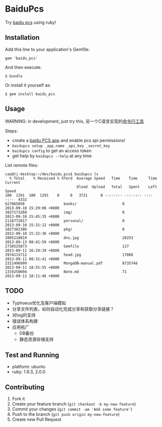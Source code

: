 # BaiduPcs

Try [baidu pcs](http://developer.baidu.com/ms/pcs) using ruby!

## Installation

Add this line to your application's Gemfile:

    gem 'baidu_pcs'

And then execute:

    $ bundle

Or install it yourself as:

    $ gem install baidu_pcs

## Usage

WARNING: in development, just try this, 另一个C语言实现的[命令行工具](https://github.com/emptyhua/baidu_pcs_cli) 

Steps: 

* create a [baidu PCS app](http://developer.baidu.com/ms/pcs) and enable pcs api permissions!
* `baidupcs setup _app_name _api_key _secret_key`
* `baidupcs config` to get an access token
* get help by `baidupcs --help` at any time

List remote files:

```
cao@tj-desktop:~/dev/baidu_pcs$ baidupcs ls
  % Total    % Received % Xferd  Average Speed   Time    Time     Time  Current
                                 Dload  Upload   Total   Spent    Left  Speed
100  1291  100  1291    0     0   3721      0 --:--:-- --:--:-- --:--:--  4332
627065058                  books/                     0                          2013-09-10 15:29:08 +0800
3837173268                 img/                       0                          2013-09-10 15:45:35 +0800
2118772017                 personal/                  0                          2013-09-10 15:31:12 +0800
1827382386                 pkg/                       0                          2013-09-10 15:32:36 +0800
3885218819                 dns.jpg                    28253                      2013-09-13 08:41:59 +0800
2730525873                 Gemfile                    127                        2013-09-11 16:29:39 +0800
3974115712                 head.jpg                   17888                      2013-09-11 08:31:41 +0800
2311496999                 MongoDB-manual.pdf         8735748                    2013-09-11 18:55:55 +0800
1319250694                 Note.md                    71                         2013-09-11 18:11:46 +0800
```

## TODO

* Typhoeus优化及客户端模拟
* 分享文件列表，如何自动化完成分享和获取分享链接？
* 对log的支持
* 错误体系构建
* 应用拓广
  * DB备份
  * 静态资源存储支持

## Test and Running

* platform: ubuntu
* ruby: 1.9.3, 2.0.0

## Contributing

1. Fork it
2. Create your feature branch (`git checkout -b my-new-feature`)
3. Commit your changes (`git commit -am 'Add some feature'`)
4. Push to the branch (`git push origin my-new-feature`)
5. Create new Pull Request
